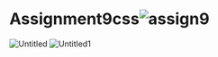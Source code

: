 # Assignment9css![assign9](https://user-images.githubusercontent.com/105305997/169763277-3a8e289e-8627-49c5-8da0-9e334fb1a233.png)
![Untitled](https://user-images.githubusercontent.com/105305997/169763324-dcea81b9-69bb-486c-b5f6-cc7a481df84c.png)
![Untitled1](https://user-images.githubusercontent.com/105305997/169763350-426a64d2-1c53-4f82-a52b-2ef7a4314ddb.png)
